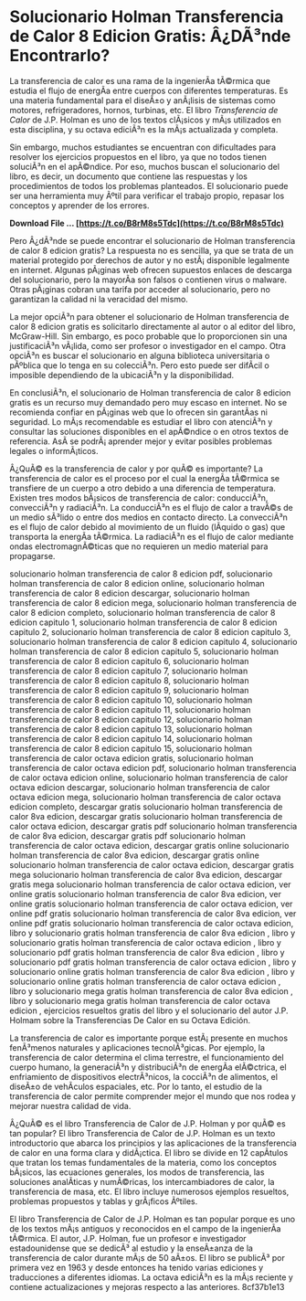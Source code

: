 
 
# Solucionario Holman Transferencia de Calor 8 Edicion Gratis: Â¿DÃ³nde Encontrarlo?
 
La transferencia de calor es una rama de la ingenierÃ­a tÃ©rmica que estudia el flujo de energÃ­a entre cuerpos con diferentes temperaturas. Es una materia fundamental para el diseÃ±o y anÃ¡lisis de sistemas como motores, refrigeradores, hornos, turbinas, etc. El libro *Transferencia de Calor* de J.P. Holman es uno de los textos clÃ¡sicos y mÃ¡s utilizados en esta disciplina, y su octava ediciÃ³n es la mÃ¡s actualizada y completa.
 
Sin embargo, muchos estudiantes se encuentran con dificultades para resolver los ejercicios propuestos en el libro, ya que no todos tienen soluciÃ³n en el apÃ©ndice. Por eso, muchos buscan el solucionario del libro, es decir, un documento que contiene las respuestas y los procedimientos de todos los problemas planteados. El solucionario puede ser una herramienta muy Ãºtil para verificar el trabajo propio, repasar los conceptos y aprender de los errores.
 
**Download File … [https://t.co/B8rM8s5Tdc](https://t.co/B8rM8s5Tdc)**


 
Pero Â¿dÃ³nde se puede encontrar el solucionario de Holman transferencia de calor 8 edicion gratis? La respuesta no es sencilla, ya que se trata de un material protegido por derechos de autor y no estÃ¡ disponible legalmente en internet. Algunas pÃ¡ginas web ofrecen supuestos enlaces de descarga del solucionario, pero la mayorÃ­a son falsos o contienen virus o malware. Otras pÃ¡ginas cobran una tarifa por acceder al solucionario, pero no garantizan la calidad ni la veracidad del mismo.
 
La mejor opciÃ³n para obtener el solucionario de Holman transferencia de calor 8 edicion gratis es solicitarlo directamente al autor o al editor del libro, McGraw-Hill. Sin embargo, es poco probable que lo proporcionen sin una justificaciÃ³n vÃ¡lida, como ser profesor o investigador en el campo. Otra opciÃ³n es buscar el solucionario en alguna biblioteca universitaria o pÃºblica que lo tenga en su colecciÃ³n. Pero esto puede ser difÃ­cil o imposible dependiendo de la ubicaciÃ³n y la disponibilidad.
 
En conclusiÃ³n, el solucionario de Holman transferencia de calor 8 edicion gratis es un recurso muy demandado pero muy escaso en internet. No se recomienda confiar en pÃ¡ginas web que lo ofrecen sin garantÃ­as ni seguridad. Lo mÃ¡s recomendable es estudiar el libro con atenciÃ³n y consultar las soluciones disponibles en el apÃ©ndice o en otros textos de referencia. AsÃ­ se podrÃ¡ aprender mejor y evitar posibles problemas legales o informÃ¡ticos.
  
Â¿QuÃ© es la transferencia de calor y por quÃ© es importante? La transferencia de calor es el proceso por el cual la energÃ­a tÃ©rmica se transfiere de un cuerpo a otro debido a una diferencia de temperatura. Existen tres modos bÃ¡sicos de transferencia de calor: conducciÃ³n, convecciÃ³n y radiaciÃ³n. La conducciÃ³n es el flujo de calor a travÃ©s de un medio sÃ³lido o entre dos medios en contacto directo. La convecciÃ³n es el flujo de calor debido al movimiento de un fluido (lÃ­quido o gas) que transporta la energÃ­a tÃ©rmica. La radiaciÃ³n es el flujo de calor mediante ondas electromagnÃ©ticas que no requieren un medio material para propagarse.
 
solucionario holman transferencia de calor 8 edicion pdf,  solucionario holman transferencia de calor 8 edicion online,  solucionario holman transferencia de calor 8 edicion descargar,  solucionario holman transferencia de calor 8 edicion mega,  solucionario holman transferencia de calor 8 edicion completo,  solucionario holman transferencia de calor 8 edicion capitulo 1,  solucionario holman transferencia de calor 8 edicion capitulo 2,  solucionario holman transferencia de calor 8 edicion capitulo 3,  solucionario holman transferencia de calor 8 edicion capitulo 4,  solucionario holman transferencia de calor 8 edicion capitulo 5,  solucionario holman transferencia de calor 8 edicion capitulo 6,  solucionario holman transferencia de calor 8 edicion capitulo 7,  solucionario holman transferencia de calor 8 edicion capitulo 8,  solucionario holman transferencia de calor 8 edicion capitulo 9,  solucionario holman transferencia de calor 8 edicion capitulo 10,  solucionario holman transferencia de calor 8 edicion capitulo 11,  solucionario holman transferencia de calor 8 edicion capitulo 12,  solucionario holman transferencia de calor 8 edicion capitulo 13,  solucionario holman transferencia de calor 8 edicion capitulo 14,  solucionario holman transferencia de calor 8 edicion capitulo 15,  solucionario holman transferencia de calor octava edicion gratis,  solucionario holman transferencia de calor octava edicion pdf,  solucionario holman transferencia de calor octava edicion online,  solucionario holman transferencia de calor octava edicion descargar,  solucionario holman transferencia de calor octava edicion mega,  solucionario holman transferencia de calor octava edicion completo,  descargar gratis solucionario holman transferencia de calor 8va edicion,  descargar gratis solucionario holman transferencia de calor octava edicion,  descargar gratis pdf solucionario holman transferencia de calor 8va edicion,  descargar gratis pdf solucionario holman transferencia de calor octava edicion,  descargar gratis online solucionario holman transferencia de calor 8va edicion,  descargar gratis online solucionario holman transferencia de calor octava edicion,  descargar gratis mega solucionario holman transferencia de calor 8va edicion,  descargar gratis mega solucionario holman transferencia de calor octava edicion,  ver online gratis solucionario holman transferencia de calor 8va edicion,  ver online gratis solucionario holman transferencia de calor octava edicion,  ver online pdf gratis solucionario holman transferencia de calor 8va edicion,  ver online pdf gratis solucionario holman transferencia de calor octava edicion,  libro y solucionario gratis holman transferencia de calor 8va edicion ,  libro y solucionario gratis holman transferencia de calor octava edicion ,  libro y solucionario pdf gratis holman transferencia de calor 8va edicion ,  libro y solucionario pdf gratis holman transferencia de calor octava edicion ,  libro y solucionario online gratis holman transferencia de calor 8va edicion ,  libro y solucionario online gratis holman transferencia de calor octava edicion ,  libro y solucionario mega gratis holman transferencia de calor 8va edicion ,  libro y solucionario mega gratis holman transferencia de calor octava edicion ,  ejercicios resueltos gratis del libro y el solucionario del autor J.P. Holmam sobre la Transferencias De Calor en su Octava Edición.
 
La transferencia de calor es importante porque estÃ¡ presente en muchos fenÃ³menos naturales y aplicaciones tecnolÃ³gicas. Por ejemplo, la transferencia de calor determina el clima terrestre, el funcionamiento del cuerpo humano, la generaciÃ³n y distribuciÃ³n de energÃ­a elÃ©ctrica, el enfriamiento de dispositivos electrÃ³nicos, la cocciÃ³n de alimentos, el diseÃ±o de vehÃ­culos espaciales, etc. Por lo tanto, el estudio de la transferencia de calor permite comprender mejor el mundo que nos rodea y mejorar nuestra calidad de vida.
 
Â¿QuÃ© es el libro Transferencia de Calor de J.P. Holman y por quÃ© es tan popular? El libro Transferencia de Calor de J.P. Holman es un texto introductorio que abarca los principios y las aplicaciones de la transferencia de calor en una forma clara y didÃ¡ctica. El libro se divide en 12 capÃ­tulos que tratan los temas fundamentales de la materia, como los conceptos bÃ¡sicos, las ecuaciones generales, los modos de transferencia, las soluciones analÃ­ticas y numÃ©ricas, los intercambiadores de calor, la transferencia de masa, etc. El libro incluye numerosos ejemplos resueltos, problemas propuestos y tablas y grÃ¡ficos Ãºtiles.
 
El libro Transferencia de Calor de J.P. Holman es tan popular porque es uno de los textos mÃ¡s antiguos y reconocidos en el campo de la ingenierÃ­a tÃ©rmica. El autor, J.P. Holman, fue un profesor e investigador estadounidense que se dedicÃ³ al estudio y la enseÃ±anza de la transferencia de calor durante mÃ¡s de 50 aÃ±os. El libro se publicÃ³ por primera vez en 1963 y desde entonces ha tenido varias ediciones y traducciones a diferentes idiomas. La octava ediciÃ³n es la mÃ¡s reciente y contiene actualizaciones y mejoras respecto a las anteriores.
 8cf37b1e13
 
